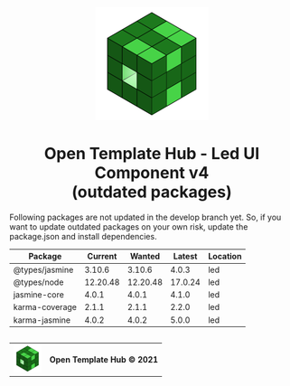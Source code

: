 <p align="center">
  <a href="https://opentemplatehub.com">
    <img src="https://raw.githubusercontent.com/open-template-hub/open-template-hub.github.io/master/assets/logo/brand-logo.png" alt="Logo" width=200>
  </a>
</p>


<h1 align="center">
Open Template Hub - Led UI Component v4
  <br/>
(outdated packages)
</h1>

Following packages are not updated in the develop branch yet. So, if you want to update outdated packages on your own risk, update the package.json and install dependencies.

| Package | Current | Wanted | Latest | Location |
| --- | --- | --- | --- | --- |
| @types/jasmine | 3.10.6 | 3.10.6 | 4.0.3 | led |
| @types/node | 12.20.48 | 12.20.48 | 17.0.24 | led |
| jasmine-core | 4.0.1 | 4.0.1 | 4.1.0 | led |
| karma-coverage | 2.1.1 | 2.1.1 | 2.2.0 | led |
| karma-jasmine | 4.0.2 | 4.0.2 | 5.0.0 | led |

<table align="right"><tr><td><a href="https://opentemplatehub.com"><img src="https://raw.githubusercontent.com/open-template-hub/open-template-hub.github.io/master/assets/logo/brand-logo.png" width="50px" alt="oth"/></a></td><td><b>Open Template Hub © 2021</b></td></tr></table>

